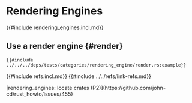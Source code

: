 # Rendering Engines

{{#include rendering_engines.incl.md}}

## Use a render engine {#render}

```rust,editable
{{#include ../../../deps/tests/categories/rendering_engine/render.rs:example}}
```

{{#include refs.incl.md}}
{{#include ../../refs/link-refs.md}}

<div class="hidden">
[rendering_engines: locate crates (P2)](https://github.com/john-cd/rust_howto/issues/455)

</div>
